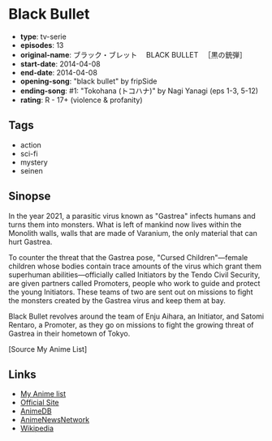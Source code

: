 # Black Bullet

-   **type**: tv-serie
-   **episodes**: 13
-   **original-name**: ブラック・ブレット　 BLACK BULLET 　［黒の銃弾］
-   **start-date**: 2014-04-08
-   **end-date**: 2014-04-08
-   **opening-song**: "black bullet" by fripSide
-   **ending-song**: #1: "Tokohana (トコハナ)" by Nagi Yanagi (eps 1-3, 5-12)
-   **rating**: R - 17+ (violence & profanity)

## Tags

-   action
-   sci-fi
-   mystery
-   seinen

## Sinopse

In the year 2021, a parasitic virus known as "Gastrea" infects humans and turns them into monsters. What is left of mankind now lives within the Monolith walls, walls that are made of Varanium, the only material that can hurt Gastrea.

To counter the threat that the Gastrea pose, "Cursed Children"—female children whose bodies contain trace amounts of the virus which grant them superhuman abilities—officially called Initiators by the Tendo Civil Security, are given partners called Promoters, people who work to guide and protect the young Initiators. These teams of two are sent out on missions to fight the monsters created by the Gastrea virus and keep them at bay.

Black Bullet revolves around the team of Enju Aihara, an Initiator, and Satomi Rentaro, a Promoter, as they go on missions to fight the growing threat of Gastrea in their hometown of Tokyo.

[Source My Anime List]

## Links

-   [My Anime list](https://myanimelist.net/anime/20787/Black_Bullet)
-   [Official Site](http://www.black-bullet.net/)
-   [AnimeDB](http://anidb.info/perl-bin/animedb.pl?show=anime&aid=10181)
-   [AnimeNewsNetwork](http://www.animenewsnetwork.com/encyclopedia/anime.php?id=15769)
-   [Wikipedia](http://en.wikipedia.org/wiki/Black_Bullet)
